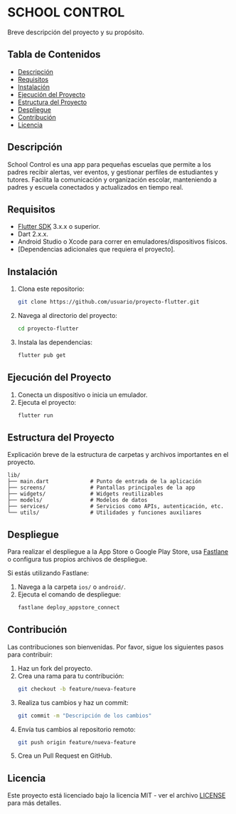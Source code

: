 # SCHOOL CONTROL

Breve descripción del proyecto y su propósito.

## Tabla de Contenidos

-   [Descripción](#descripción)
-   [Requisitos](#requisitos)
-   [Instalación](#instalación)
-   [Ejecución del Proyecto](#ejecución-del-proyecto)
-   [Estructura del Proyecto](#estructura-del-proyecto)
-   [Despliegue](#despliegue)
-   [Contribución](#contribución)
-   [Licencia](#licencia)

## Descripción

School Control es una app para pequeñas escuelas que permite a los padres recibir alertas, ver eventos, y gestionar perfiles de estudiantes y tutores. Facilita la comunicación y organización escolar, manteniendo a padres y escuela conectados y actualizados en tiempo real.

## Requisitos

-   [Flutter SDK](https://flutter.dev) 3.x.x o superior.
-   Dart 2.x.x.
-   Android Studio o Xcode para correr en emuladores/dispositivos físicos.
-   [Dependencias adicionales que requiera el proyecto].

## Instalación

1. Clona este repositorio:
    ```bash
    git clone https://github.com/usuario/proyecto-flutter.git
    ```
2. Navega al directorio del proyecto:
    ```bash
    cd proyecto-flutter
    ```
3. Instala las dependencias:
    ```bash
    flutter pub get
    ```

## Ejecución del Proyecto

1. Conecta un dispositivo o inicia un emulador.
2. Ejecuta el proyecto:
    ```bash
    flutter run
    ```

## Estructura del Proyecto

Explicación breve de la estructura de carpetas y archivos importantes en el proyecto.

```
lib/
├── main.dart             # Punto de entrada de la aplicación
├── screens/              # Pantallas principales de la app
├── widgets/              # Widgets reutilizables
├── models/               # Modelos de datos
├── services/             # Servicios como APIs, autenticación, etc.
└── utils/                # Utilidades y funciones auxiliares
```

## Despliegue

Para realizar el despliegue a la App Store o Google Play Store, usa [Fastlane](https://fastlane.tools) o configura tus propios archivos de despliegue.

Si estás utilizando Fastlane:

1. Navega a la carpeta `ios/` o `android/`.
2. Ejecuta el comando de despliegue:
    ```bash
    fastlane deploy_appstore_connect
    ```

## Contribución

Las contribuciones son bienvenidas. Por favor, sigue los siguientes pasos para contribuir:

1. Haz un fork del proyecto.
2. Crea una rama para tu contribución:
    ```bash
    git checkout -b feature/nueva-feature
    ```
3. Realiza tus cambios y haz un commit:
    ```bash
    git commit -m "Descripción de los cambios"
    ```
4. Envía tus cambios al repositorio remoto:
    ```bash
    git push origin feature/nueva-feature
    ```
5. Crea un Pull Request en GitHub.

## Licencia

Este proyecto está licenciado bajo la licencia MIT - ver el archivo [LICENSE](LICENSE) para más detalles.
